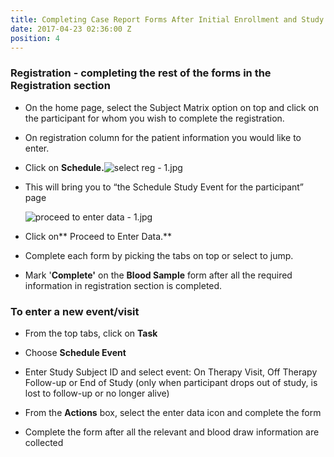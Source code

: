 ```yaml
---
title: Completing Case Report Forms After Initial Enrollment and Study Blood Draw
date: 2017-04-23 02:36:00 Z
position: 4
---
```


### Registration - completing the rest of the forms in the Registration section

* On the home page, select the Subject Matrix option on top and click on the participant for whom you wish to complete the registration.

* On registration column for the patient information you would like to enter.

* Click on **Schedule.**![select reg - 1.jpg](/uploads/select%20reg%20-%201.jpg)

* This will bring you to “the Schedule Study Event for the participant” page

  ![proceed to enter data - 1.jpg](/uploads/proceed%20to%20enter%20data%20-%201.jpg)

* Click on** Proceed to Enter Data.**

* Complete each form by picking the tabs on top or select to jump.

* Mark '**Complete'** on the **Blood Sample** form after all the required information in registration section is completed.

### To enter a new event/visit

* From the top tabs, click on **Task**

* Choose **Schedule Event**

* Enter Study Subject ID and select event: On Therapy Visit, Off Therapy Follow-up or End of Study (only when participant drops out of study, is lost to follow-up or no longer alive)

* From the **Actions** box, select the enter data icon and complete the form

* Complete the form after all the relevant and blood draw information are collected
